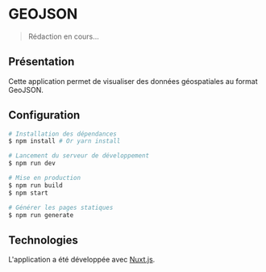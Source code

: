 # GEOJSON

> Rédaction en cours...

## Présentation

Cette application permet de visualiser des données géospatiales au format GeoJSON.

## Configuration

``` bash
# Installation des dépendances
$ npm install # Or yarn install

# Lancement du serveur de développement
$ npm run dev

# Mise en production
$ npm run build
$ npm start

# Générer les pages statiques
$ npm run generate
```

## Technologies

L'application a été développée avec [Nuxt.js](https://github.com/nuxt/nuxt.js).
